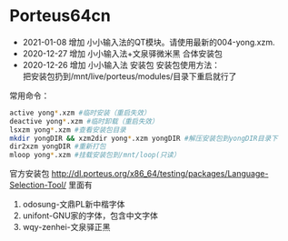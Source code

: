 # Porteus64cn 
- 2021-01-08 增加 小小输入法的QT模块。请使用最新的004-yong.xzm.
- 2020-12-27 增加 小小输入法+文泉驿微米黑 合体安装包
- 2020-12-26 增加 小小输入法 安装包
安装包使用方法：  
把安装包扔到/mnt/live/porteus/modules/目录下重启就行了

常用命令：
```bash
active yong*.xzm #临时安装（重启失效）
deactive yong*.xzm #临时卸载（重启失效）
lsxzm yong*.xzm #查看安装包目录
mkdir yongDIR && xzm2dir yong*.xzm yongDIR #解压安装包到yongDIR目录下
dir2xzm yongDIR #重新打包
mloop yong*.xzm #挂载安装包到/mnt/loop(只读）
```

官方安装包
http://dl.porteus.org/x86_64/testing/packages/Language-Selection-Tool/
里面有
1. odosung-文鼎PL新中楷字体
2. unifont-GNU家的字体，包含中文字体
3. wqy-zenhei-文泉驿正黑
